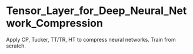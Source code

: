 # Tensor_Layer_for_Deep_Neural_Network_Compression
Apply CP, Tucker, TT/TR, HT to compress neural networks. Train from scratch.

